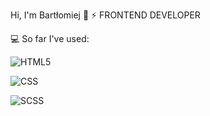 Hi, I'm Bartłomiej 👋
⚡ FRONTEND DEVELOPER

💻 So far I've used:

![HTML5](https://img.shields.io/badge/-HTML5-e6322d?style=flat&logo=html5&logoColor=white)

![CSS](https://img.shields.io/badge/-CSS-e6322d?style=flat&logo=css)

![SCSS](https://img.shields.io/badge/-SCSS-e6322d?style=flat&logo=css)
